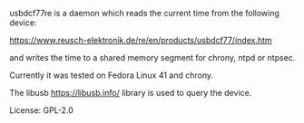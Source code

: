 
usbdcf77re is a daemon which reads the current time from the following device:

https://www.reusch-elektronik.de/re/en/products/usbdcf77/index.htm

and writes the time to a shared memory segment for chrony, ntpd or ntpsec.

Currently it was tested on Fedora Linux 41 and chrony.

The libusb https://libusb.info/ library is used to query the device.

License: GPL-2.0

